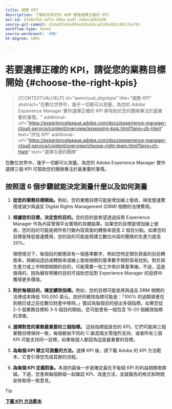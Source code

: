 ```yaml
---
title: 調整 KPI
description: 了解如何為您的 AEM 實施選擇正確的 KPI
exl-id: d338a7bd-adfe-486a-badf-348acd6018d0
source-git-commit: d1da8559da856e028a5dcad1d0c0b2c00176af0c
workflow-type: tm+mt
source-wordcount: '496'
ht-degree: 100%

---
```


# 若要選擇正確的 KPI，請從您的業務目標開始 {#choose-the-right-kpis}

>[!CONTEXTUALHELP]
>id="aemcloud_alignkpis"
>title="調整 KPI"
>abstract="在數位世界中，幾乎一切都可以測量。為您的 Adobe Experience Manager 實作選擇正確的 KPI 將有助於您的團隊專注於最重要的事情。"
>additional-url="https://experienceleague.adobe.com/docs/experience-manager-cloud-service/content/overview/assessing-kpis.html?lang=zh-Hant" text="評估 KPI"
>additional-url="https://experienceleague.adobe.com/docs/experience-manager-cloud-service/content/overview/choose-right-team.html?lang=zh-Hant" text="選擇合適的團隊"

在數位世界中，幾乎一切都可以測量。為您的 Adobe Experience Manager 實作選擇三個 KPI 可幫助您的團隊專注於最重要的事情。


## **按照這 6 個步驟就能決定測量什麼以及如何測量**


1. **從您的業務目標開始。**&#x200B;例如，您的業務目標可能是增加線上營收、降低營運費用或減少與違反 Digital Rights Management (DRM) 相關的法律費用。

1. **根據您的目標，決定您的目的。**&#x200B;您的目的是希望透過採用 Experience Manager 作為內容管理平台實現的具體結果。如果您的目標是增加線上營收，您的目的可能是將所有行銷內容頁面的轉換率提高 2 個百分點。如果您的目標是降低營運費用，您的目的可能是將建立數位內容的團隊的生產力提高 20%。

   理想情況下，每個目的都應該有一個基準數字，例如您特定類別頁面的目前轉換率。與網站造訪或轉換率或線上營收相關的基準數字相對容易找到。對於與生產力或上市時間相關的目的，可能需要一些工作來計算基準線。不過，這是值得的，因為擁有明確的目的可協助您從對 Experience Manager 的投資中獲得更多價值。

1. **對於每個目的，確定績效指標。**&#x200B;例如，您的目標可能是將與違反 DRM 相關的法律成本降低 100,000 美元。良好的績效指標可能是：「100% 的過期資產在到期日或之前從數位財產中移除。」嘗試為每個目的提出多個指標。如果您從 2-3 個業務目標和 3-5 個目的開始，您可能會有一個包含 15-20 個績效指標的清單。

1. **選擇對您的業務最重要的三個指標。** 這些指標就是您的 KPI。它們可能與三個業務目標保持一致，每個都由不同的 C 級高階主管強烈支持，或者所有三個 KPI 可能支持同一目標，如果每個人都認為這是最重要的目標。

1. **為每個 KPI 建立可測量的方法。**&#x200B;選擇 KPI 後，請下載 Adobe 的 KPI 方法範本，它會引導您完成其餘的流程。

1. **為每個 KPI 定義對象。**&#x200B;本週的最後一步是確定最在乎每個 KPI 的利益相關者群組。下週，您會與每個群組一起確認 KPI，改進方法，並就報告的格式和時間安排取得一致意見。

>[!TIP]
>
>[**下載 KPI 方法範本**](https://experienceleague.adobe.com/welcome/aem/assets/img/KPI_Methodology_Template.png)
